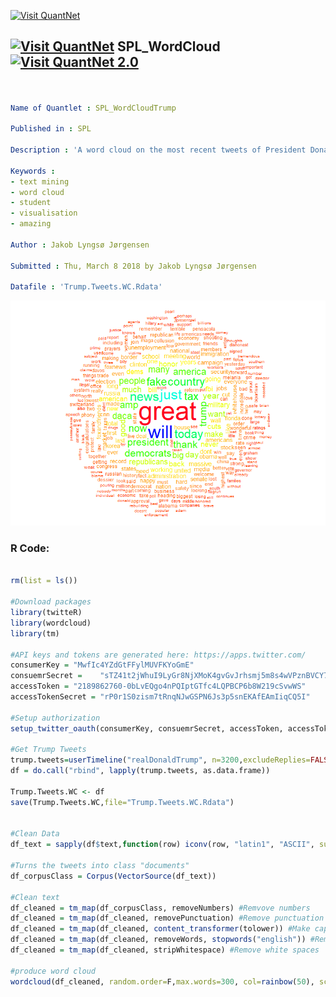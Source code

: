 
[<img src="https://github.com/QuantLet/Styleguide-and-FAQ/blob/master/pictures/banner.png" width="888" alt="Visit QuantNet">](http://quantlet.de/)

## [<img src="https://github.com/QuantLet/Styleguide-and-FAQ/blob/master/pictures/qloqo.png" alt="Visit QuantNet">](http://quantlet.de/) **SPL_WordCloud** [<img src="https://github.com/QuantLet/Styleguide-and-FAQ/blob/master/pictures/QN2.png" width="60" alt="Visit QuantNet 2.0">](http://quantlet.de/)

```yaml


Name of Quantlet : SPL_WordCloudTrump

Published in : SPL

Description : 'A word cloud on the most recent tweets of President Donald Trump from the 8th of March and 5 months back'

Keywords : 
- text mining
- word cloud
- student
- visualisation
- amazing

Author : Jakob Lyngsø Jørgensen

Submitted : Thu, March 8 2018 by Jakob Lyngsø Jørgensen

Datafile : 'Trump.Tweets.WC.Rdata'

```

![Picture1](SPL_WordCloud.png)


### R Code:
```r

rm(list = ls())

#Download packages
library(twitteR)
library(wordcloud)
library(tm)

#API keys and tokens are generated here: https://apps.twitter.com/
consumerKey = "MwfIc4YZdGtFFylMUVFKYoGmE"
consuemrSecret =	"sTZ41t2jWhuI9LyGr8NjXMoK4gvGvJrhsmj5m8s4wVPznBVCY7"
accessToken = "2189862760-0bLvEQgo4nPQIptGTfc4LQPBCP6b8W219cSvwWS"
accessTokenSecret = "rP0r1S0zism7tRnqNJwGSPN6Js3p5snEKAfEAmIiqCQ5I"

#Setup authorization
setup_twitter_oauth(consumerKey, consuemrSecret, accessToken, accessTokenSecret)

#Get Trump Tweets
trump.tweets=userTimeline("realDonaldTrump", n=3200,excludeReplies=FALSE,includeRts=FALSE)
df = do.call("rbind", lapply(trump.tweets, as.data.frame))

Trump.Tweets.WC <- df
save(Trump.Tweets.WC,file="Trump.Tweets.WC.Rdata")


#Clean Data
df_text = sapply(df$text,function(row) iconv(row, "latin1", "ASCII", sub=""))

#Turns the tweets into class "documents"
df_corpusClass = Corpus(VectorSource(df_text))

#Clean text
df_cleaned = tm_map(df_corpusClass, removeNumbers) #Remvove numbers
df_cleaned = tm_map(df_cleaned, removePunctuation) #Remove punctuation
df_cleaned = tm_map(df_cleaned, content_transformer(tolower)) #Make capitalized letters lower case
df_cleaned = tm_map(df_cleaned, removeWords, stopwords("english")) #Remove most common english words
df_cleaned = tm_map(df_cleaned, stripWhitespace) #Remove white spaces

#produce word cloud
wordcloud(df_cleaned, random.order=F,max.words=300, col=rainbow(50), scale=c(4,0.5))
